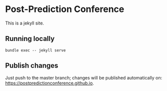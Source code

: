 # Post-Prediction Conference

This is a jekyll site.

## Running locally

```
bundle exec -- jekyll serve
```

## Publish changes

Just push to the master branch; changes will be published automatically on:
<https://postpredictionconference.github.io>.
